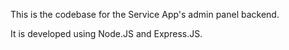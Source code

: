 This is the codebase for the Service App's admin panel backend.

It is developed using Node.JS and Express.JS.